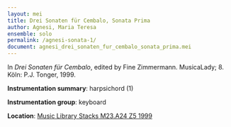 ```yaml
---
layout: mei
title: Drei Sonaten für Cembalo, Sonata Prima
author: Agnesi, Maria Teresa
ensemble: solo 
permalink: /agnesi-sonata-1/
document: agnesi_drei_sonaten_fur_cembalo_sonata_prima.mei
---
```


In *Drei Sonaten für Cembalo*, edited by Fine Zimmermann. MusicaLady; 8. Köln: P.J. Tonger, 1999.  

**Instrumentation summary**: harpsichord (1)

**Instrumentation group**: keyboard 

**Location**: <a href="https://tufts-primo.hosted.exlibrisgroup.com/permalink/f/bnf7qa/01TUN_ALMA21102808270003851" target="_blank">Music Library Stacks M23.A24 Z5 1999</a>
